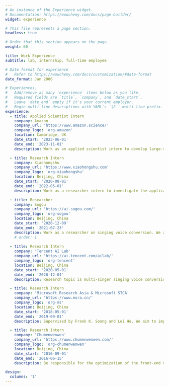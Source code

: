 ```yaml
---
# An instance of the Experience widget.
# Documentation: https://wowchemy.com/docs/page-builder/
widget: experience

# This file represents a page section.
headless: true

# Order that this section appears on the page.
weight: 60

title: Work Experience
subtitle: lab, internship, full-time employee

# Date format for experience
#   Refer to https://wowchemy.com/docs/customization/#date-format
date_format: Jan 2006

# Experiences.
#   Add/remove as many `experience` items below as you like.
#   Required fields are `title`, `company`, and `date_start`.
#   Leave `date_end` empty if it's your current employer.
#   Begin multi-line descriptions with YAML's `|2-` multi-line prefix.
experience:
  - title: Applied Scientist Intern
    company: Amazon
    company_url: 'https://www.amazon.science/'
    company_logo: 'org-amazon'
    location: Cambridge, UK
    date_start: '2023-06-01'
    date_end: '2023-11-01'
    description: Work as an applied scientist intern to develop large-scale TTS system based on large language models (LLM).

  - title: Research Intern
    company: Xiaohongshu
    company_url: 'https://www.xiaohongshu.com'
    company_logo: 'org-xiaohongshu'
    location: Beijing, China
    date_start: '2020-08-01'
    date_end: '2022-05-01'
    description: Work as a researcher intern to investigate the application of speech representations in TTS.

  - title: Researcher
    company: Sogou
    company_url: 'https://ai.sogou.com/'
    company_logo: 'org-sogou'
    location: Beijing, China
    date_start: '2020-12-09'
    date_end: '2021-07-23'
    description: Work as a researcher on singing voice conversion. We aim to develop a commercial singing conversion system which can convert arbitrary singing voice to the target timbre. High sound quality and accurate melody expression are both required.
    # order: 1
        
  - title: Research Intern
    company: 'Tencent AI Lab'
    company_url: 'https://ai.tencent.com/ailab/'
    company_logo: 'org-tencent'
    location: Beijing, China
    date_start: '2020-05-01'
    date_end: '2020-12-01'
    description: Research topic is multi-singer singing voice conversion. We propose a MelGAN based end-to-end PPG-SVC model. It significantly improves the sound quality and singer similarity over the conventional PPG-SVC framework. The work is summarized to the paper, [Phonetic Posteriorgrams based Many-to-Many Singing Voice Conversion via Adversarial Training](./publication/2020_arxiv_easvc).

  - title: Research Intern
    company: 'Microsoft Research Asia & Microsoft STCA'
    company_url: 'https://www.msra.cn/'
    company_logo: 'org-ms'
    location: Beijing, China
    date_start: '2018-05-01'
    date_end: '2019-09-01'
    description: Supervised by Frank K. Soong and Lei He. We aim to improve the robustness and naturalness of end-to-end TTS. Two main works are published to INTERSPEECH 2019, [A New GAN-based End-to-End TTS Training Algorithm](./publication/2019_interspeech_gantts) and [Exploiting Syntactic Features in a Parsed Tree to Improve End-to-End TTS](./publication/2019_interspeech_parser). We also investigate the conversational TTS using the end-to-end approach. The work is published to SLT 2021, [Conversational End-to-End TTS for Voice Agents](./publication/2021_slt_convtts).

  - title: Research Intern
    company: 'Chumenwenwen'
    company_url: 'https://www.chumenwenwen.com/'
    company_logo: 'org-chumenwenwen'
    location: Beijing, China
    date_start: '2016-09-01'
    date_end: '2016-06-15'
    description: Be responsible for the optimization of the front-end modules of TTS system, including G2P and Prosody model.

design:
  columns: '1'
---
```

